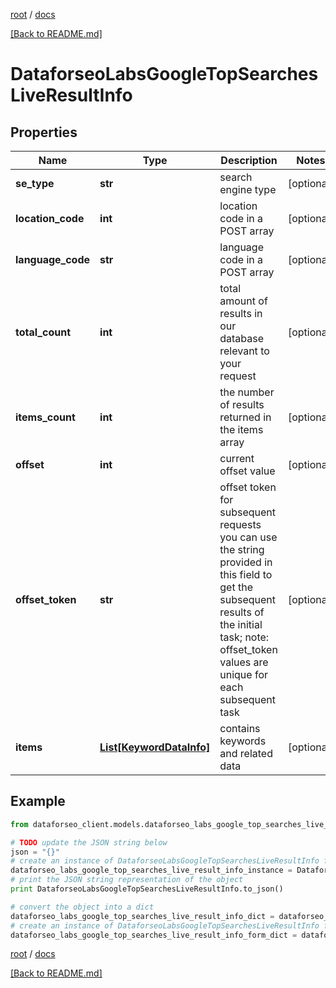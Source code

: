 [root](./../ "root") / [docs](./ "docs")

[[Back to README.md]](./../README.md "[Back to README.md]")

# DataforseoLabsGoogleTopSearchesLiveResultInfo

## Properties

Name | Type | Description | Notes
------------ | ------------- | ------------- | -------------
**se_type** | **str** | search engine type | [optional]
**location_code** | **int** | location code in a POST array | [optional]
**language_code** | **str** | language code in a POST array | [optional]
**total_count** | **int** | total amount of results in our database relevant to your request | [optional]
**items_count** | **int** | the number of results returned in the items array | [optional]
**offset** | **int** | current offset value | [optional]
**offset_token** | **str** | offset token for subsequent requests you can use the string provided in this field to get the subsequent results of the initial task; note: offset_token values are unique for each subsequent task | [optional]
**items** | [**List[KeywordDataInfo]**](KeywordDataInfo.md) | contains keywords and related data | [optional]

## Example

```python
from dataforseo_client.models.dataforseo_labs_google_top_searches_live_result_info import DataforseoLabsGoogleTopSearchesLiveResultInfo

# TODO update the JSON string below
json = "{}"
# create an instance of DataforseoLabsGoogleTopSearchesLiveResultInfo from a JSON string
dataforseo_labs_google_top_searches_live_result_info_instance = DataforseoLabsGoogleTopSearchesLiveResultInfo.from_json(json)
# print the JSON string representation of the object
print DataforseoLabsGoogleTopSearchesLiveResultInfo.to_json()

# convert the object into a dict
dataforseo_labs_google_top_searches_live_result_info_dict = dataforseo_labs_google_top_searches_live_result_info_instance.to_dict()
# create an instance of DataforseoLabsGoogleTopSearchesLiveResultInfo from a dict
dataforseo_labs_google_top_searches_live_result_info_form_dict = dataforseo_labs_google_top_searches_live_result_info.from_dict(dataforseo_labs_google_top_searches_live_result_info_dict)
```

  

[root](./../ "root") / [docs](./ "docs")

[[Back to README.md]](./../README.md "[Back to README.md]")